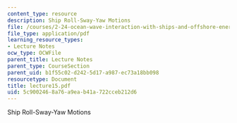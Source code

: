 ```yaml
---
content_type: resource
description: Ship Roll-Sway-Yaw Motions
file: /courses/2-24-ocean-wave-interaction-with-ships-and-offshore-energy-systems-13-022-spring-2002/5c9002468a76a9eab41a722cceb212d6_lecture15.pdf
file_type: application/pdf
learning_resource_types:
- Lecture Notes
ocw_type: OCWFile
parent_title: Lecture Notes
parent_type: CourseSection
parent_uid: b1f55c02-d242-5d17-a987-ec73a18bb098
resourcetype: Document
title: lecture15.pdf
uid: 5c900246-8a76-a9ea-b41a-722cceb212d6
---
```

Ship Roll-Sway-Yaw Motions

